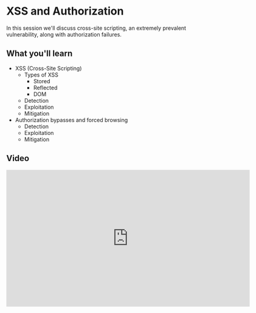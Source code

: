 XSS and Authorization
=====================

In this session we'll discuss cross-site scripting, an extremely prevalent vulnerability, along with authorization failures.

What you'll learn
-----------------

- XSS (Cross-Site Scripting)
	- Types of XSS
		- Stored
		- Reflected
		- DOM
	- Detection
	- Exploitation
	- Mitigation
- Authorization bypasses and forced browsing
	- Detection
	- Exploitation
	- Mitigation

Video
-----

<iframe id="ytplayer" type="text/html" width="640" height="360" src="https://www.youtube.com/embed/HGaFCcWM57U?autoplay=0&origin=https://hacker101.com" frameborder="0"></iframe>
